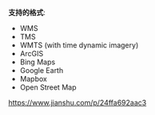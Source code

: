 **支持的格式**:

- WMS
- TMS
- WMTS (with time dynamic imagery)
- ArcGIS
- Bing Maps
- Google Earth
- Mapbox
- Open Street Map



https://www.jianshu.com/p/24ffa692aac3